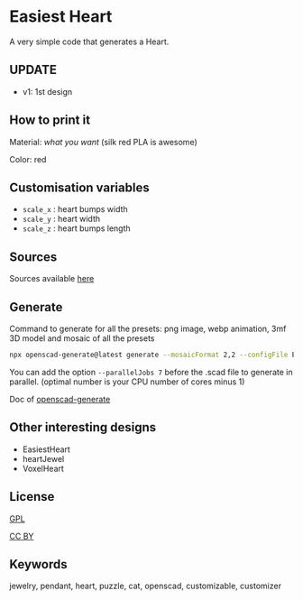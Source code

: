 # Easiest Heart

A very simple code that generates a Heart.

## UPDATE

- v1: 1st design

## How to print it

Material: *what you want* (silk red PLA is awesome)

Color: red

## Customisation variables

- `scale_x` : heart bumps width
- `scale_y` : heart width
- `scale_z` : heart bumps length

## Sources

Sources available [here](https://github.com/yannickbattail/openscad-models/tree/main/VoxelHeart/)

## Generate

Command to generate for all the presets: png image, webp animation, 3mf 3D model and mosaic of all the presets

```bash
npx openscad-generate@latest generate --mosaicFormat 2,2 --configFile EasiestHeart.yaml ./EasiestHeart.scad
```

You can add the option `--parallelJobs 7` before the .scad file to generate in parallel. (optimal number is your CPU
number of cores minus 1)

Doc of [openscad-generate](https://github.com/yannickbattail/openscad-generate)

## Other interesting designs

- EasiestHeart
- heartJewel
- VoxelHeart

## License

[GPL](https://www.gnu.org/licenses/gpl-3.0.html)

[CC BY](https://creativecommons.org/licenses/by/4.0/)

## Keywords

jewelry, pendant, heart, puzzle, cat, openscad, customizable, customizer
